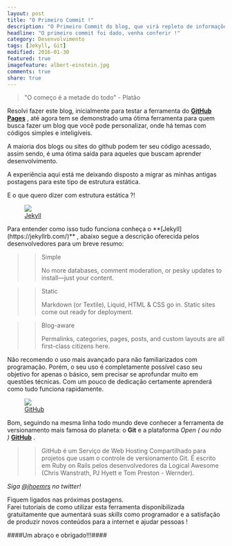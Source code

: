 ```yaml
---
layout: post
title: "O Primeiro Commit !"
description: "O Primeiro Commit do blog, que virá repleto de informações sobre desenvolvimento e tecnologias."
headline: "O primeiro commit foi dado, venha conferir !"
category: Desenvolvimento
tags: [Jekyll, Git]
modified: 2016-01-30
featured: true
imagefeature: albert-einstein.jpg
comments: true
share: true
---
```


> "O começo é a metade do todo" - Platão

Resolvi fazer este blog, inicialmente para testar a ferramenta do **[GitHub Pages](https://pages.github.com)** , até agora tem se demonstrado uma ótima ferramenta para quem busca fazer um blog que você pode personalizar, onde há temas com códigos simples e inteligíveis.

A maioria dos blogs ou sites do github podem ter seu código acessado, assim sendo, é uma ótima saída para aqueles que buscam aprender desenvolvimento.

A experiência aqui está me deixando disposto a migrar as minhas antigas postagens para este tipo de estrutura estática.

E o que quero dizer com estrutura estática ?!
<figure>
	<img src="{{ site.url }}/images/firstcommit/jekyll.png">
	<figcaption><a href="https://www.jekyllrb.com/" data-toggle="tooltip" title="Visite o site do Jekyll">Jekyll</a></figcaption>
</figure>
Para entender como isso tudo funciona conheça o **[Jekyll](https://jekyllrb.com/)**
, abaixo segue a descrição oferecida pelos desenvolvedores para um breve resumo:

>>Simple
>>
>>No more databases, comment moderation, or pesky updates to install—just your content.

>>Static
>>
>>Markdown (or Textile), Liquid, HTML & CSS go in. Static sites come out ready for deployment.

>>Blog-aware
>>
>>Permalinks, categories, pages, posts, and custom layouts are all first-class citizens here.

Não recomendo o uso mais avançado para não familiarizados com programação. Porém, o seu uso é completamente possível caso seu objetivo for apenas o básico, sem precisar se aprofundar muito em questões técnicas.
Com um pouco de dedicação certamente aprenderá como tudo funciona rapidamente.

<figure>
	<img src="{{ site.url }}/images/firstcommit/github.png">
	<figcaption><a href="https://www.github.com/" data-toggle="tooltip" title="Visite o site do GitHub">GitHub</a></figcaption>
</figure>

Bom, seguindo na mesma linha todo mundo deve conhecer a ferramenta de versionamento mais famosa do planeta: o **Git** e a plataforma *Open ( ou não )* **[GitHub](http://www.github.com)** .

>>GitHub é um Serviço de Web Hosting Compartilhado para projetos que usam o controle de versionamento Git. É escrito em Ruby on Rails pelos desenvolvedores da Logical Awesome (Chris Wanstrath, PJ Hyett e Tom Preston - Wernder).

*Siga [@jhoemrs](http://www.twitter.com/jhoemrs) no twitter!*

Fiquem ligados nas próximas postagens.  
Farei tutoriais de como utilizar esta ferramenta disponibilizada gratuitamente que aumentará suas *skills* como programador e a satisfação de produzir novos conteúdos para a internet e ajudar pessoas !

####Um abraço e obrigado!!!####

